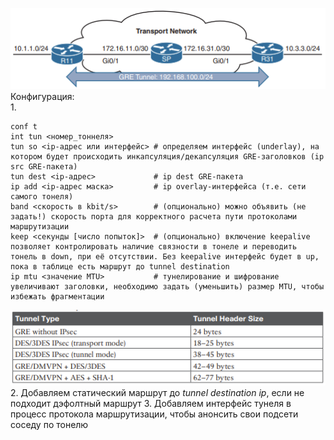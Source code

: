 ![GRE-tunnel](../../images/gre.PNG)
Конфигурация:  
1. 
```
conf t
int tun <номер_тоннеля>
tun so <ip-адрес или интерфейс> # определяем интерфейс (underlay), на котором будет происходить инкапсуляция/декапсуляция GRE-заголовков (ip src GRE-пакета)
tun dest <ip-адрес>             # ip dest GRE-пакета
ip add <ip-адрес маска>         # ip overlay-интерфейса (т.е. сети самого тонеля)
band <скорость в kbit/s>        # (опционально) можно объявить (не задать!) скорость порта для корректного расчета пути протоколами маршрутизации
keep <секунды [число попыток]>  # (опционально) включение keepalive позволяет контролировать наличие связности в тонеле и переводить тонель в down, при её отсутствии. Без keepalive интерфейс будет в up, пока в таблице есть маршрут до tunnel destination
ip mtu <значение MTU>           # тунелирование и шифрование увеличивают заголовки, необходимо задать (уменьшить) размер MTU, чтобы избежать фрагментации
```
![Размеры заголовков](../../images/headers.PNG)
2. Добавляем статический маршрут до *tunnel destination ip*, если не подходит дэфолтный маршрут
3. Добавляем интерфейс тунеля в процесс протокола маршрутизации, чтобы анонсить свои подсети соседу по тонелю
